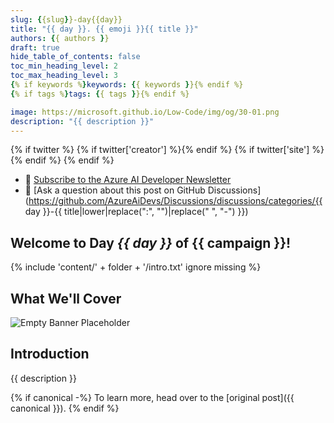 ```yaml
---
slug: {{slug}}-day{{day}}
title: "{{ day }}. {{ emoji }}{{ title }}"
authors: {{ authors }}
draft: true
hide_table_of_contents: false
toc_min_heading_level: 2
toc_max_heading_level: 3
{% if keywords %}keywords: {{ keywords }}{% endif %}
{% if tags %}tags: {{ tags }}{% endif %}

image: https://microsoft.github.io/Low-Code/img/og/30-01.png
description: "{{ description }}"
---
```


<head>
{% if twitter %}
  <meta name="twitter:url" content="{{ blog_url }}/{{ slug }}-day{{ day }}" />
  <meta name="twitter:title" content="{{ title }}" />
  <meta name="twitter:description" content="{{ description }}" />
  <meta name="twitter:image" content="{{ blog_url }}/{{ slug }}-day{{ day }}/banner.png" />
  <meta name="twitter:card" content="summary_large_image" />
  {% if twitter['creator'] %}<meta name="twitter:creator" content="{{ twitter['creator'] }}" />{% endif %}
  {% if twitter['site'] %}<meta name="twitter:site" content="@{{ twitter['site'] }}" /> {% endif %}
  {% endif %}
  <link rel="canonical" {% if canonical %}href="{{ canonical }}" {% else %} href="{{ blog_url }}/{{ slug }}-day{{ day }}" {% endif %} />

</head>

- 📧 [Subscribe to the Azure AI Developer Newsletter](https://microsoft.github.io/Low-Code/subscribe)
- 📌 [Ask a question about this post on GitHub Discussions](https://github.com/AzureAiDevs/Discussions/discussions/categories/{{ day }}-{{ title|lower|replace(":", "")|replace(" ", "-") }})

<!-- 

PLEASE READ THIS BEFORE EDITING THIS FILE

- This file is a template for the daily posts of the #30DaysOf series.

- TWITTER IMAGE: 
  - Create a image suitable for twitter and place it in the same folder as this file. 
  - The image must be named twitter.png
  - The ideal image size is 1600x900 pixels.

 -->

## Welcome to Day _{{ day }}_ of {{ campaign }}!

{% include 'content/' + folder + '/intro.txt' ignore missing %}

## What We'll Cover

<!--
- Covered 1
- Covered 2
- Covered 3
 -->

![Empty Banner Placeholder](banner.png)

## Introduction

{{ description }}

<!-- Content for the day goes here. -->

{% if canonical -%}
To learn more, head over to the [original post]({{ canonical }}).
{% endif %}
